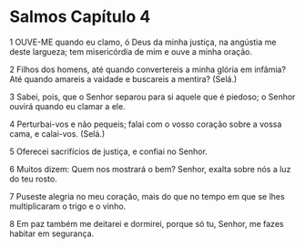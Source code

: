 # Salmos Capítulo 4

1	OUVE-ME quando eu clamo, ó Deus da minha justiça, na angústia me deste largueza; tem misericórdia de mim e ouve a minha oração.

2	Filhos dos homens, até quando convertereis a minha glória em infâmia? Até quando amareis a vaidade e buscareis a mentira? (Selá.)

3	Sabei, pois, que o Senhor separou para si aquele que é piedoso; o Senhor ouvirá quando eu clamar a ele.

4	Perturbai-vos e não pequeis; falai com o vosso coração sobre a vossa cama, e calai-vos. (Selá.)

5	Oferecei sacrifícios de justiça, e confiai no Senhor.

6	Muitos dizem: Quem nos mostrará o bem? Senhor, exalta sobre nós a luz do teu rosto.

7	Puseste alegria no meu coração, mais do que no tempo em que se lhes multiplicaram o trigo e o vinho.

8	Em paz também me deitarei e dormirei, porque só tu, Senhor, me fazes habitar em segurança.


